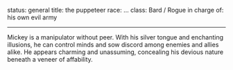 status: general
title: the puppeteer
race: ...
class: Bard / Rogue
in charge of: his own evil army

---

Mickey is a manipulator without peer. With his silver tongue and enchanting illusions, he can control minds and sow discord among enemies and allies alike. He appears charming and unassuming, concealing his devious nature beneath a veneer of affability.

